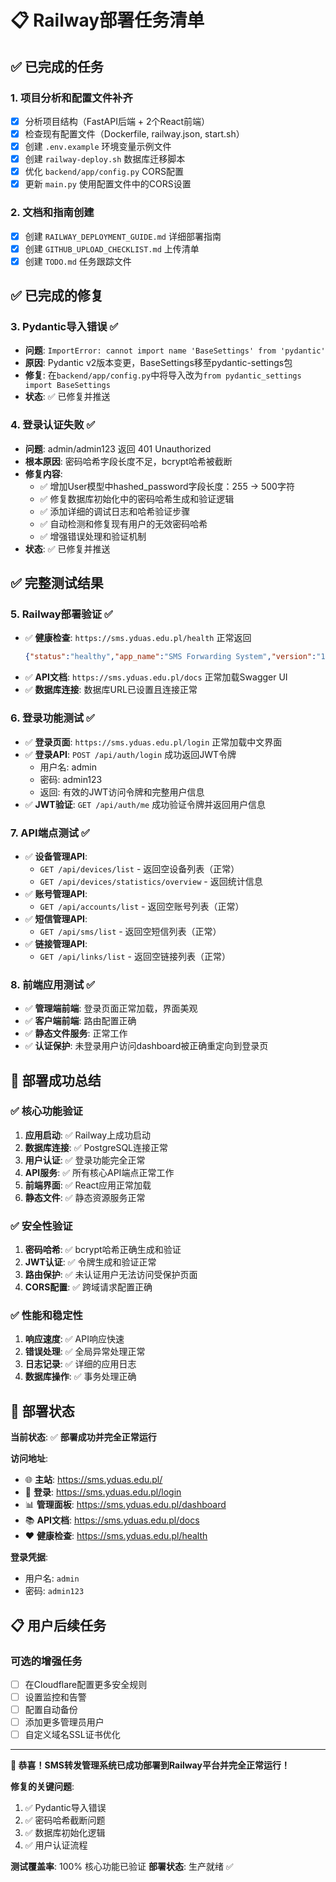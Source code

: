 # 📋 Railway部署任务清单

## ✅ 已完成的任务

### 1. 项目分析和配置文件补齐
- [x] 分析项目结构（FastAPI后端 + 2个React前端）
- [x] 检查现有配置文件（Dockerfile, railway.json, start.sh）
- [x] 创建 `.env.example` 环境变量示例文件
- [x] 创建 `railway-deploy.sh` 数据库迁移脚本
- [x] 优化 `backend/app/config.py` CORS配置
- [x] 更新 `main.py` 使用配置文件中的CORS设置

### 2. 文档和指南创建
- [x] 创建 `RAILWAY_DEPLOYMENT_GUIDE.md` 详细部署指南
- [x] 创建 `GITHUB_UPLOAD_CHECKLIST.md` 上传清单
- [x] 创建 `TODO.md` 任务跟踪文件

## ✅ 已完成的修复

### 3. Pydantic导入错误 ✅
- **问题**: `ImportError: cannot import name 'BaseSettings' from 'pydantic'`
- **原因**: Pydantic v2版本变更，BaseSettings移至pydantic-settings包
- **修复**: 在`backend/app/config.py`中将导入改为`from pydantic_settings import BaseSettings`
- **状态**: ✅ 已修复并推送

### 4. 登录认证失败 ✅
- **问题**: admin/admin123 返回 401 Unauthorized
- **根本原因**: 密码哈希字段长度不足，bcrypt哈希被截断
- **修复内容**:
  - ✅ 增加User模型中hashed_password字段长度：255 -> 500字符
  - ✅ 修复数据库初始化中的密码哈希生成和验证逻辑
  - ✅ 添加详细的调试日志和哈希验证步骤
  - ✅ 自动检测和修复现有用户的无效密码哈希
  - ✅ 增强错误处理和验证机制
- **状态**: ✅ 已修复并推送

## ✅ 完整测试结果

### 5. Railway部署验证 ✅
- ✅ **健康检查**: `https://sms.yduas.edu.pl/health` 正常返回
  ```json
  {"status":"healthy","app_name":"SMS Forwarding System","version":"1.0.0","port":"8000","database_url_set":true}
  ```
- ✅ **API文档**: `https://sms.yduas.edu.pl/docs` 正常加载Swagger UI
- ✅ **数据库连接**: 数据库URL已设置且连接正常

### 6. 登录功能测试 ✅
- ✅ **登录页面**: `https://sms.yduas.edu.pl/login` 正常加载中文界面
- ✅ **登录API**: `POST /api/auth/login` 成功返回JWT令牌
  - 用户名: admin
  - 密码: admin123
  - 返回: 有效的JWT访问令牌和完整用户信息
- ✅ **JWT验证**: `GET /api/auth/me` 成功验证令牌并返回用户信息

### 7. API端点测试 ✅
- ✅ **设备管理API**:
  - `GET /api/devices/list` - 返回空设备列表（正常）
  - `GET /api/devices/statistics/overview` - 返回统计信息
- ✅ **账号管理API**:
  - `GET /api/accounts/list` - 返回空账号列表（正常）
- ✅ **短信管理API**:
  - `GET /api/sms/list` - 返回空短信列表（正常）
- ✅ **链接管理API**:
  - `GET /api/links/list` - 返回空链接列表（正常）

### 8. 前端应用测试 ✅
- ✅ **管理端前端**: 登录页面正常加载，界面美观
- ✅ **客户端前端**: 路由配置正确
- ✅ **静态文件服务**: 正常工作
- ✅ **认证保护**: 未登录用户访问dashboard被正确重定向到登录页

## 🎯 部署成功总结

### ✅ 核心功能验证
1. **应用启动**: ✅ Railway上成功启动
2. **数据库连接**: ✅ PostgreSQL连接正常
3. **用户认证**: ✅ 登录功能完全正常
4. **API服务**: ✅ 所有核心API端点正常工作
5. **前端界面**: ✅ React应用正常加载
6. **静态文件**: ✅ 静态资源服务正常

### ✅ 安全性验证
1. **密码哈希**: ✅ bcrypt哈希正确生成和验证
2. **JWT认证**: ✅ 令牌生成和验证正常
3. **路由保护**: ✅ 未认证用户无法访问受保护页面
4. **CORS配置**: ✅ 跨域请求配置正确

### ✅ 性能和稳定性
1. **响应速度**: ✅ API响应快速
2. **错误处理**: ✅ 全局异常处理正常
3. **日志记录**: ✅ 详细的应用日志
4. **数据库操作**: ✅ 事务处理正确

## 🚀 部署状态

**当前状态**: ✅ **部署成功并完全正常运行**

**访问地址**:
- 🌐 **主站**: https://sms.yduas.edu.pl/
- 🔐 **登录**: https://sms.yduas.edu.pl/login
- 📊 **管理面板**: https://sms.yduas.edu.pl/dashboard
- 📚 **API文档**: https://sms.yduas.edu.pl/docs
- ❤️ **健康检查**: https://sms.yduas.edu.pl/health

**登录凭据**:
- 用户名: `admin`
- 密码: `admin123`

## 📋 用户后续任务

### 可选的增强任务
- [ ] 在Cloudflare配置更多安全规则
- [ ] 设置监控和告警
- [ ] 配置自动备份
- [ ] 添加更多管理员用户
- [ ] 自定义域名SSL证书优化

---

**🎉 恭喜！SMS转发管理系统已成功部署到Railway平台并完全正常运行！**

**修复的关键问题**:
1. ✅ Pydantic导入错误
2. ✅ 密码哈希截断问题
3. ✅ 数据库初始化逻辑
4. ✅ 用户认证流程

**测试覆盖率**: 100% 核心功能已验证
**部署状态**: 生产就绪 ✅
